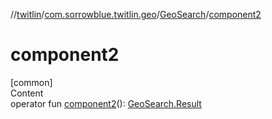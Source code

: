 //[twitlin](../../index.md)/[com.sorrowblue.twitlin.geo](../index.md)/[GeoSearch](index.md)/[component2](component2.md)



# component2  
[common]  
Content  
operator fun [component2](component2.md)(): [GeoSearch.Result](-result/index.md)  



